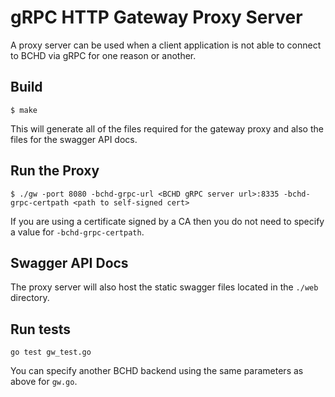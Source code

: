 # gRPC HTTP Gateway Proxy Server

A proxy server can be used when a client application is not able to connect to BCHD via gRPC for one reason or another.


## Build

`$ make`

This will generate all of the files required for the gateway proxy and also the files for the swagger API docs.


## Run the Proxy

`$ ./gw -port 8080 -bchd-grpc-url <BCHD gRPC server url>:8335 -bchd-grpc-certpath <path to self-signed cert>`

If you are using a certificate signed by a CA then you do not need to specify a value for `-bchd-grpc-certpath`.


## Swagger API Docs

The proxy server will also host the static swagger files located in the `./web` directory.


## Run tests

```
go test gw_test.go
```

You can specify another BCHD backend using the same parameters as above for `gw.go`.
